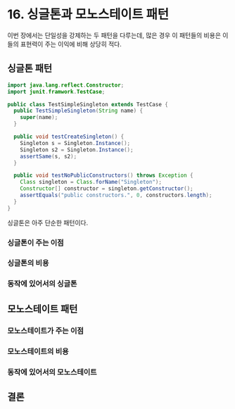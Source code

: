 # 16. 싱글톤과 모노스테이트 패턴
이번 장에서는 단일성을 강제하는 두 패턴을 다루는데, 많은 경우 이 패턴들의 비용은 이들의 표현력이 주는 이익에 비해 상당히 적다.  

## 싱글톤 패턴
```JAVA
import java.lang.reflect.Constructor;
import junit.framwork.TestCase;

public class TestSimpleSingleton extends TestCase {
  public TestSimpleSingleton(String name) {
    super(name);
  }

  public void testCreateSingleton() {
    Singleton s = Singleton.Instance();
    Singleton s2 = Singleton.Instance();
    assertSame(s, s2);
  }

  public void testNoPublicConstructors() throws Exception {
    Class singleton = Class.forName("Singleton");
    Constructor[] constructor = singleton.getConstructor();
    assertEquals("public constructors.", 0, constructors.length);
  }
}
```
싱글톤은 아주 단순한 패턴이다.  

### 싱글톤이 주는 이점
### 싱글톤의 비용
### 동작에 있어서의 싱글톤

## 모노스테이트 패턴
### 모노스테이트가 주는 이점
### 모노스테이트의 비용
### 동작에 있어서의 모노스테이트
## 결론
